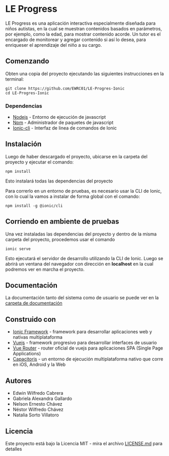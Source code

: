 # LE Progress
LE Progress es una aplicación interactiva especialmente diseñada para niños autistas, en la cual se muestran contenidos basados en parámetros, por ejemplo, como la edad, para mostrar contenido acorde. Un tutor es el encargado de monitorear y agregar contenido si así lo desea, para enriqueser el aprendizaje del niño a su cargo.

## Comenzando
Obten una copia del proyecto ejecutando las siguientes instrucciones en la terminal:
```
git clone https://github.com/EWRC01/LE-Progres-Ionic
cd LE-Progres-Ionic
```
### Dependencias
- [Nodejs](https://nodejs.org/en/ "Nodejs") - Entorno de ejecución de javascript
- [Npm](https://www.npmjs.com/ "Npm") - Administrador de paquetes de javascript
- [Ionic-cli](https://ionicframework.com/docs/cli/ "Ionic-cli") - Interfaz de linea de comandos de Ionic

## Instalación
Luego de haber descargado el proyecto, ubicarse en la carpeta del proyecto y ejecutar el comando:
```
npm install
```
Esto instalará todas las dependencias del proyecto

Para correrlo en un entorno de pruebas, es necesario usar la CLI de Ionic, con lo cual la vamos a instalar de forma global con el comando:

```
npm install -g @ionic/cli
```

## Corriendo en ambiente de pruebas
Una vez instaladas las dependencias del proyecto y dentro de la misma carpeta del proyecto, procedemos usar el comando
```
ionic serve
```
Esto ejecutará el servidor de desarrollo utilizando la CLI de Ionic. Luego se abrirá un ventana del navegador con dirección en **localhost** en la cual podremos ver en marcha el proyecto.

## Documentación
La documentación tanto del sistema como de usuario se puede ver en la [carpeta de documentación](https://github.com/EWRC01/LE-Progres-Ionic/tree/Ionic-Le-Progres/docs "carpeta de documentación")

## Construido con
- [Ionic Framework](https://ionicframework.com/ "Ionic Framework") - framework para desarrollar aplicaciones web y nativas multiplataforma
- [Vuejs](https://vuejs.org/ "Vuejs") - framework progresivo para desarrollar interfaces de usuario
- [Vue Router](https://router.vuejs.org/ "Vue Router") - router oficial de vuejs para aplicaciones SPA (Single Page Applications)
- [Capacitorjs](https://capacitorjs.com/ "Capacitorjs") - un entorno de ejecución multiplataforma nativo que corre en iOS, Android y la Web

## Autores

- Edwin Wilfredo Cabrera
- Gabriela Alexandra Gallardo
- Nelson Ernesto Chávez
- Néstor Wilfredo Chávez
- Natalia Sorto Villatoro


## Licencia
Este proyecto está bajo la Licencia MIT - mira el archivo [LICENSE.md](https://github.com/EWRC01/LE-Progres-Ionic/blob/Ionic-Le-Progres/LICENSE.md "LICENSE.md") para detalles
